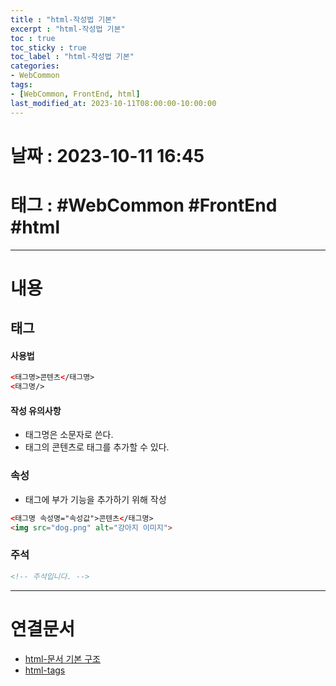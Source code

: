 ```yaml
---
title : "html-작성법 기본"
excerpt : "html-작성법 기본"
toc : true
toc_sticky : true
toc_label : "html-작성법 기본"
categories:
- WebCommon
tags:
- [WebCommon, FrontEnd, html]
last_modified_at: 2023-10-11T08:00:00-10:00:00
---
```


# 날짜 : 2023-10-11 16:45

# 태그 :  #WebCommon #FrontEnd #html
---

# 내용

## 태그

#### 사용법

```html
<태그명>콘텐츠</태그명>
<태그명/>
```

#### 작성 유의사항
- 태그명은 소문자로 쓴다.
- 태그의 콘텐츠로 태그를 추가할 수 있다.

### 속성
- 태그에 부가 기능을 추가하기 위해 작성

```html
<태그명 속성명="속성값">콘텐츠</태그명>
<img src="dog.png" alt="강아지 이미지">
```

### 주석

```html
<!-- 주석입니다. -->
```

---

# 연결문서
- [html-문서 기본 구조](../../webcommon/webcommon-html-문서-기본-구조)
- [html-tags](../../webcommon/webcommon-html-tags)
